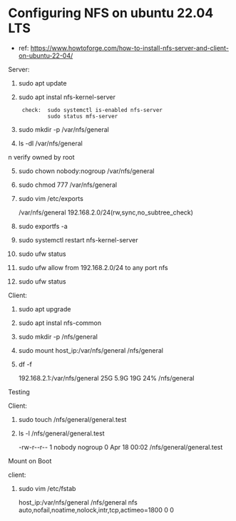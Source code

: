 # Configuring NFS on ubuntu 22.04 LTS

- ref: https://www.howtoforge.com/how-to-install-nfs-server-and-client-on-ubuntu-22-04/

Server:

1. sudo apt update

2. sudo apt instal nfs-kernel-server

		check: 	sudo systemctl is-enabled nfs-server
				sudo status mfs-server


3. sudo mkdir -p /var/nfs/general
 
4. ls -dl /var/nfs/general

n
		verify owned by root

5. sudo chown nobody:nogroup /var/nfs/general

6. sudo chmod 777 /var/nfs/general

5. sudo vim /etc/exports

	/var/nfs/general    192.168.2.0/24(rw,sync,no_subtree_check)

6. sudo exportfs -a


7. sudo systemctl restart nfs-kernel-server


8. sudo ufw status

9. sudo ufw allow from 192.168.2.0/24 to any port nfs

10. sudo ufw status


Client:

1. sudo apt upgrade

2. sudo apt instal nfs-common

3. sudo mkdir -p /nfs/general

4. sudo mount host_ip:/var/nfs/general /nfs/general

5. df -f
	
	192.168.2.1:/var/nfs/general   25G  5.9G   19G  24% /nfs/general
 

Testing

Client:

1. sudo touch /nfs/general/general.test

2. ls -l /nfs/general/general.test

	 -rw-r--r-- 1 nobody nogroup 0 Apr 18 00:02 /nfs/general/general.test

Mount on Boot

client:

1. sudo vim /etc/fstab

	host_ip:/var/nfs/general    /nfs/general   nfs auto,nofail,noatime,nolock,intr,tcp,actimeo=1800 0 0
